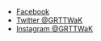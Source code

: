 
<ul class="fa-ul">
  <li><i class="fa-li fa fa-facebook"></i><a href="http://facebook.com/grownupsreadthingstheywroteaskids?utm_source=podcast&utm_medium=referral&utm_campaign={{ include.number }}">Facebook</a></li>
  <li><i class="fa-li fa fa-twitter"></i><a href="http://twitter.com/GRTTWaK?utm_source=podcast&utm_medium=referral&utm_campaign={{ include.number }}">Twitter @GRTTWaK</a></li>
  <li><i class="fa-li fa fa-instagram"></i><a href="http://instagram.com/GRTTWaK?utm_source=podcast&utm_medium=referral&utm_campaign={{ include.number }}">Instagram @GRTTWaK</a></li>
</ul>